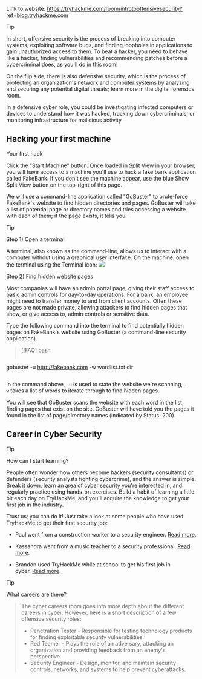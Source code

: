 Link to website: https://tryhackme.com/room/introtooffensivesecurity?ref=blog.tryhackme.com
>[!tip]
>In short, offensive security is the process of breaking into computer systems, exploiting software bugs, and finding loopholes in applications to gain unauthorized access to them.
>To beat a hacker, you need to behave like a hacker, finding vulnerabilities and recommending patches before a cybercriminal does, as you'll do in this room!
>
>On the flip side, there is also defensive security, which is the process of protecting an organization's network and computer systems by analyzing and securing any potential digital threats; learn more in the digital forensics room.  
>
>In a defensive cyber role, you could be investigating infected computers or devices to understand how it was hacked, tracking down cybercriminals, or monitoring infrastructure for malicious activity

## Hacking your first machine

Your first hack

Click the "Start Machine" button. Once loaded in Split View in your browser, you will have access to a machine you'll use to hack a fake bank application called FakeBank. If you don't see the machine appear, use the blue Show Split View button on the top-right of this page.

We will use a command-line application called "GoBuster" to brute-force FakeBank's website to find hidden directories and pages. GoBuster will take a list of potential page or directory names and tries accessing a website with each of them; if the page exists, it tells you.  

>[!tip]
>Step 1) Open a terminal
>
>A terminal, also known as the command-line, allows us to interact with a computer without using a graphical user interface. On the machine, open the terminal using the Terminal icon: ![](https://tryhackme-images.s3.amazonaws.com/user-uploads/5bec5dfd73790a7d06282266/room-content/443d573c553e59e4897aa99d2e77b679.png) 
>
>
>Step 2) Find hidden website pages
>
>Most companies will have an admin portal page, giving their staff access to basic admin controls for day-to-day operations. For a bank, an employee might need to transfer money to and from client accounts. Often these pages are not made private, allowing attackers to find hidden pages that show, or give access to, admin controls or sensitive data.
>
>Type the following command into the terminal to find potentially hidden pages on FakeBank's website using GoBuster (a command-line security application).  

>[!FAQ] bash
>```bash
gobuster -u http://fakebank.com -w wordlist.txt dir
>```
In the command above, `-u` is used to state the website we're scanning, `-w` takes a list of words to iterate through to find hidden pages.

You will see that GoBuster scans the website with each word in the list, finding pages that exist on the site. GoBuster will have told you the pages it found in the list of page/directory names (indicated by Status: 200).

## Career in Cyber Security
>[!tip]
>How can I start learning?
>
>People often wonder how others become hackers (security consultants) or defenders (security analysts fighting cybercrime), and the answer is simple. Break it down, learn an area of cyber security you're interested in, and regularly practice using hands-on exercises. Build a habit of learning a little bit each day on TryHackMe, and you'll acquire the knowledge to get your first job in the industry.
>
>Trust us; you can do it! Just take a look at some people who have used TryHackMe to get their first security job:
>
>- Paul went from a construction worker to a security engineer. [Read more](https://tryhackme.com/resources/blog/construction-worker-to-security-engineer-how-paul-used-tryhackme-to-land-his-first-job-in-security).  
>    
>- Kassandra went from a music teacher to a security professional. [Read more](https://tryhackme.com/resources/blog/the-teacher-becomes-the-student).
>- Brandon used TryHackMe while at school to get his first job in cyber. [Read more](https://tryhackme.com/resources/blog/brandons-success-story).

>[!tip]
What careers are there?
>
>The cyber careers room goes into more depth about the different careers in cyber. However, here is a short description of a few offensive security roles:
>
>- Penetration Tester - Responsible for testing technology products for finding exploitable security vulnerabilities.
>- Red Teamer - Plays the role of an adversary, attacking an organization and providing feedback from an enemy's perspective.
>- Security Engineer - Design, monitor, and maintain security controls, networks, and systems to help prevent cyberattacks.

